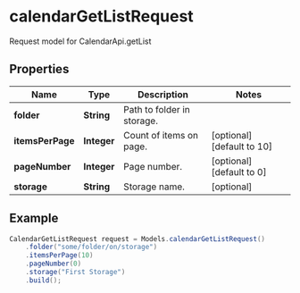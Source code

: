# calendarGetListRequest

Request model for CalendarApi.getList

## Properties

Name | Type | Description | Notes
---- | ---- | ----------- | -----
**folder** | **String**| Path to folder in storage. |
**itemsPerPage** | **Integer**| Count of items on page. | [optional] [default to 10]
**pageNumber** | **Integer**| Page number. | [optional] [default to 0]
**storage** | **String**| Storage name. | [optional]

## Example
```java
CalendarGetListRequest request = Models.calendarGetListRequest()
    .folder("some/folder/on/storage")
    .itemsPerPage(10)
    .pageNumber(0)
    .storage("First Storage")
    .build();
```

